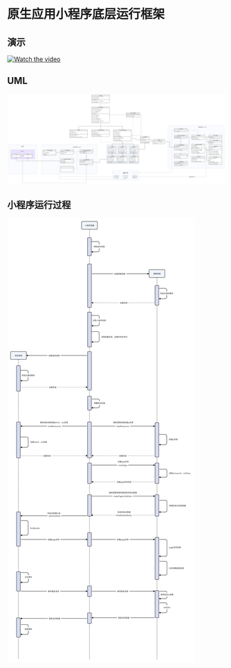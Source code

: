 # 原生应用小程序底层运行框架

## 演示

[![Watch the video](https://i.stack.imgur.com/Vp2cE.png)](//player.bilibili.com/player.html?aid=1852981596&bvid=BV1rp42197TD&cid=1496575000&p=1)


## UML

![](./images//uml.png)


## 小程序运行过程

![](./images/lifecycles.png)
